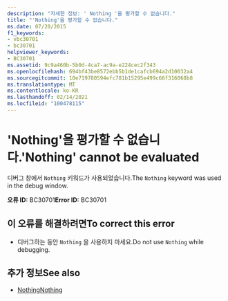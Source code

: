 ```yaml
---
description: "자세한 정보: ' Nothing '을 평가할 수 없습니다."
title: "'Nothing'을 평가할 수 없습니다."
ms.date: 07/20/2015
f1_keywords:
- vbc30701
- bc30701
helpviewer_keywords:
- BC30701
ms.assetid: 9c9a460b-5b0d-4ca7-ac9a-e224cec2f343
ms.openlocfilehash: 694bf43be8572ebb5b1de1cafcb694a2d10032a4
ms.sourcegitcommit: 10e719780594efc781b15295e499c66f316068b8
ms.translationtype: MT
ms.contentlocale: ko-KR
ms.lasthandoff: 02/14/2021
ms.locfileid: "100478115"
---
```

# <a name="nothing-cannot-be-evaluated"></a><span data-ttu-id="487a1-103">'Nothing'을 평가할 수 없습니다.</span><span class="sxs-lookup"><span data-stu-id="487a1-103">'Nothing' cannot be evaluated</span></span>

<span data-ttu-id="487a1-104">디버그 창에서 `Nothing` 키워드가 사용되었습니다.</span><span class="sxs-lookup"><span data-stu-id="487a1-104">The `Nothing` keyword was used in the debug window.</span></span>  
  
 <span data-ttu-id="487a1-105">**오류 ID:** BC30701</span><span class="sxs-lookup"><span data-stu-id="487a1-105">**Error ID:** BC30701</span></span>  
  
## <a name="to-correct-this-error"></a><span data-ttu-id="487a1-106">이 오류를 해결하려면</span><span class="sxs-lookup"><span data-stu-id="487a1-106">To correct this error</span></span>  
  
- <span data-ttu-id="487a1-107">디버그하는 동안 `Nothing` 을 사용하지 마세요.</span><span class="sxs-lookup"><span data-stu-id="487a1-107">Do not use `Nothing` while debugging.</span></span>  
  
## <a name="see-also"></a><span data-ttu-id="487a1-108">추가 정보</span><span class="sxs-lookup"><span data-stu-id="487a1-108">See also</span></span>

- [<span data-ttu-id="487a1-109">Nothing</span><span class="sxs-lookup"><span data-stu-id="487a1-109">Nothing</span></span>](../language-reference/nothing.md)
